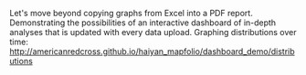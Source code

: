 Let's move beyond copying graphs from Excel into a PDF report.
Demonstrating the possibilities of an interactive dashboard of in-depth analyses that is updated with every data upload.
Graphing distributions over time:
http://americanredcross.github.io/haiyan_mapfolio/dashboard_demo/distributions